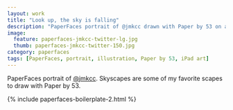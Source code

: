 ```yaml
---
layout: work
title: "Look up, the sky is falling"
description: "PaperFaces portrait of @jmkcc drawn with Paper by 53 on an iPad."
image: 
  feature: paperfaces-jmkcc-twitter-lg.jpg
  thumb: paperfaces-jmkcc-twitter-150.jpg
category: paperfaces
tags: [PaperFaces, portrait, illustration, Paper by 53, iPad art]
---
```


PaperFaces portrait of [@jmkcc](http://twitter.com/jmkcc). Skyscapes are some of my favorite scapes to draw with Paper by 53.

{% include paperfaces-boilerplate-2.html %}